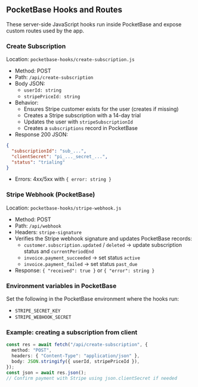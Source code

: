 ## PocketBase Hooks and Routes

These server-side JavaScript hooks run inside PocketBase and expose custom routes used by the app.

### Create Subscription
Location: `pocketbase-hooks/create-subscription.js`

- Method: POST
- Path: `/api/create-subscription`
- Body JSON:
  - `userId: string`
  - `stripePriceId: string`
- Behavior:
  - Ensures Stripe customer exists for the user (creates if missing)
  - Creates a Stripe subscription with a 14-day trial
  - Updates the user with `stripeSubscriptionId`
  - Creates a `subscriptions` record in PocketBase
- Response 200 JSON:
```json
{
  "subscriptionId": "sub_...",
  "clientSecret": "pi_..._secret_...",
  "status": "trialing"
}
```
- Errors: 4xx/5xx with `{ error: string }`

### Stripe Webhook (PocketBase)
Location: `pocketbase-hooks/stripe-webhook.js`

- Method: POST
- Path: `/api/webhook`
- Headers: `stripe-signature`
- Verifies the Stripe webhook signature and updates PocketBase records:
  - `customer.subscription.updated` / `deleted` → update subscription status and `currentPeriodEnd`
  - `invoice.payment_succeeded` → set status `active`
  - `invoice.payment_failed` → set status `past_due`
- Response: `{ "received": true }` or `{ "error": string }`

### Environment variables in PocketBase
Set the following in the PocketBase environment where the hooks run:
- `STRIPE_SECRET_KEY`
- `STRIPE_WEBHOOK_SECRET`

### Example: creating a subscription from client
```ts
const res = await fetch("/api/create-subscription", {
  method: "POST",
  headers: { "Content-Type": "application/json" },
  body: JSON.stringify({ userId, stripePriceId }),
});
const json = await res.json();
// Confirm payment with Stripe using json.clientSecret if needed
```